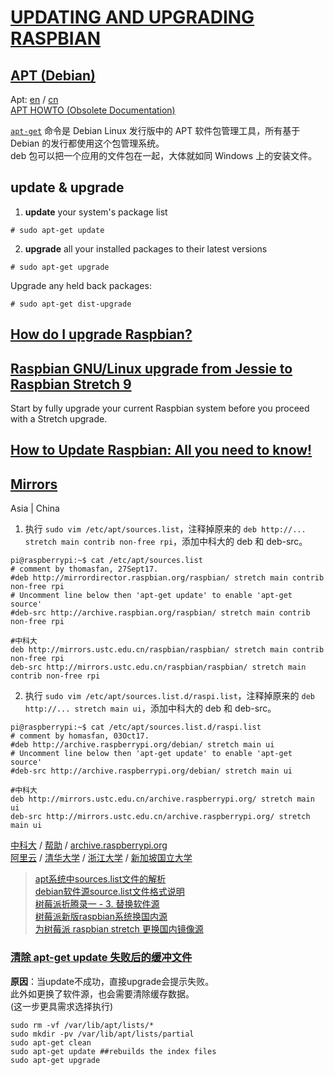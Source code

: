 # [UPDATING AND UPGRADING RASPBIAN](https://www.raspberrypi.org/documentation/raspbian/updating.md)

## [APT (Debian)](https://en.wikipedia.org/wiki/APT_(Debian))  
Apt: [en](https://wiki.debian.org/Apt) / [cn](https://wiki.debian.org/zh_CN/Apt)  
[APT HOWTO (Obsolete Documentation) ](https://www.debian.org/doc/manuals/apt-howto/)  

[`apt-get`](http://man.linuxde.net/apt-get) 命令是 Debian Linux 发行版中的 APT 软件包管理工具，所有基于 Debian 的发行都使用这个包管理系统。  
deb 包可以把一个应用的文件包在一起，大体就如同 Windows 上的安装文件。  

## update & upgrade
1. **update** your system's package list  

```Shell
# sudo apt-get update
```

2. **upgrade** all your installed packages to their latest versions  

```Shell
# sudo apt-get upgrade
```

Upgrade any held back packages:

```Shell
# sudo apt-get dist-upgrade
```

## [How do I upgrade Raspbian?](https://raspberrypi.stackexchange.com/questions/4020/how-do-i-upgrade-raspbian)

## [Raspbian GNU/Linux upgrade from Jessie to Raspbian Stretch 9](https://linuxconfig.org/raspbian-gnu-linux-upgrade-from-jessie-to-raspbian-stretch-9)

Start by fully upgrade your current Raspbian system before you proceed with a Stretch upgrade.

## [How to Update Raspbian: All you need to know!](https://pimylifeup.com/update-raspbian/)

## [Mirrors](https://www.raspbian.org/RaspbianMirrors)
Asia | China

1. 执行 `sudo vim /etc/apt/sources.list`，注释掉原来的 `deb http://... stretch main contrib non-free rpi`，添加中科大的 deb 和 deb-src。

```Shell
pi@raspberrypi:~$ cat /etc/apt/sources.list
# comment by thomasfan, 27Sept17.
#deb http://mirrordirector.raspbian.org/raspbian/ stretch main contrib non-free rpi
# Uncomment line below then 'apt-get update' to enable 'apt-get source'
#deb-src http://archive.raspbian.org/raspbian/ stretch main contrib non-free rpi

#中科大
deb http://mirrors.ustc.edu.cn/raspbian/raspbian/ stretch main contrib non-free rpi
deb-src http://mirrors.ustc.edu.cn/raspbian/raspbian/ stretch main contrib non-free rpi

```

2. 执行 `sudo vim /etc/apt/sources.list.d/raspi.list`，注释掉原来的 `deb http://... stretch main ui`，添加中科大的 deb 和 deb-src。

```Shell
pi@raspberrypi:~$ cat /etc/apt/sources.list.d/raspi.list
# comment by homasfan, 03Oct17.
#deb http://archive.raspberrypi.org/debian/ stretch main ui
# Uncomment line below then 'apt-get update' to enable 'apt-get source'
#deb-src http://archive.raspberrypi.org/debian/ stretch main ui

#中科大
deb http://mirrors.ustc.edu.cn/archive.raspberrypi.org/ stretch main ui
deb-src http://mirrors.ustc.edu.cn/archive.raspberrypi.org/ stretch main ui

```

[中科大](http://mirrors.ustc.edu.cn/raspbian/raspbian/) / [帮助](https://lug.ustc.edu.cn/wiki/mirrors/help/raspbian) / [archive.raspberrypi.org](http://mirrors.ustc.edu.cn/archive.raspberrypi.org/)  
[阿里云](http://mirrors.aliyun.com/raspbian/raspbian/) / [清华大学](http://mirrors.tuna.tsinghua.edu.cn/raspbian/raspbian/) / [浙江大学](http://mirrors.zju.edu.cn/raspbian/raspbian/) / [新加坡国立大学](http://mirror.nus.edu.sg/raspbian/raspbian)  

> [apt系统中sources.list文件的解析](http://blog.sina.com.cn/s/blog_406127500101dfv1.html)  
> [debian软件源source.list文件格式说明](http://www.cnblogs.com/beanmoon/p/3387652.html)  
> [树莓派折腾录一 - 3. 替换软件源](http://blog.csdn.net/wangmi0354/article/details/50836398)  
> [树莓派新版raspbian系统换国内源](http://www.des8.com/on_computer/raspbian_jessie_sources/)  
> [为树莓派 raspbian stretch 更换国内镜像源](http://blog.csdn.net/la9998372/article/details/77886806)  

### [清除 apt-get update 失败后的缓冲文件](http://blog.csdn.net/wangmi0354/article/details/50836398)
**原因**：当update不成功，直接upgrade会提示失败。  
此外如更换了软件源，也会需要清除缓存数据。  
(这一步更具需求选择执行)

```Shell
sudo rm -vf /var/lib/apt/lists/*
sudo mkdir -pv /var/lib/apt/lists/partial
sudo apt-get clean
sudo apt-get update ##rebuilds the index files
sudo apt-get upgrade
```
